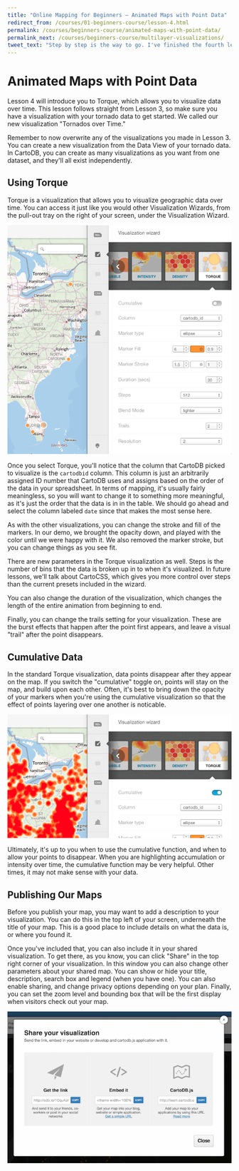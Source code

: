 ```yaml
---
title: "Online Mapping for Beginners — Animated Maps with Point Data"
redirect_from: /courses/01-beginners-course/lesson-4.html
permalink: /courses/beginners-course/animated-maps-with-point-data/
permalink_next: /courses/beginners-course/multilayer-visualizations/
tweet_text: "Step by step is the way to go. I've finished the fourth lesson of the map academy. Check it out"
---
```

# Animated Maps with Point Data

Lesson 4 will introduce you to Torque, which allows you to visualize data over time. This lesson follows straight from Lesson 3, so make sure you have a visualization with your tornado data to get started. We called our new visualization "Tornados over Time."

Remember to now overwrite any of the visualizations you made in Lesson 3. You can create a new visualization from the Data View of your tornado data. In CartoDB, you can create as many visualizations as you want from one dataset, and they'll all exist independently.


## Using Torque

Torque is a visualization that allows you to visualize geographic data over time. You can access it just like you would other Visualization Wizards, from the pull-out tray on the right of your screen, under the Visualization Wizard.

![Torque.](/img/course1/lesson4/torque.png)

Once you select Torque, you'll notice that the column that CartoDB picked to visualize is the `cartodbid` column. This column is just an arbitrarily assigned ID number that CartoDB uses and assigns based on the order of the data in your spreadsheet. In terms of mapping, it's usually fairly meaningless, so you will want to change it to something more meaningful, as it's just the order that the data is in in the table. We should go ahead and select the column labeled `date` since that makes the most sense here.

As with the other visualizations, you can change the stroke and fill of the markers. In our demo, we brought the opacity down, and played with the color until we were happy with it. We also removed the marker stroke, but you can change things as you see fit.  

There are new parameters in the Torque visualization as well. Steps is the number of bins that the data is broken up in to when it's visualized. In future lessons, we'll talk about CartoCSS, which gives you more control over steps than the current presets included in the wizard.

You can also change the duration of the visualization, which changes the length of the entire animation from beginning to end.

Finally, you can change the trails setting for your visualization. These are the burst effects that happen after the point first appears, and leave a visual "trail" after the point disappears.


## Cumulative Data

In the standard Torque visualization, data points disappear after they appear on the map. If you switch the "cumulative" toggle on, points will stay on the map, and build upon each other. Often, it's best to bring down the opacity of your markers when you're using the cumulative visualization so that the effect of points layering over one another is noticable.

![Cumulative toggle.](/img/course1/lesson4/cumulative.png)

Ultimately, it's up to you when to use the cumulative function, and when to allow your points to disappear. When you are highlighting accumulation or intensity over time, the cumulative function may be very helpful. Other times, it may not make sense with your data.


## Publishing Our Maps

Before you publish your map, you may want to add a description to your visualization. You can do this in the top left of your screen, underneath the title of your map. This is a good place to include details on what the data is, or where you found it.

Once you've included that, you can also include it in your shared visualization. To get there, as you know, you can click "Share" in the top right corner of your visualization. In this window you can also change other parameters about your shared map. You can show or hide your title, description, search box and legend (when you have one). You can also enable sharing, and change privacy options depending on your plan. Finally, you can set the zoom level and bounding box that will be the first display when visitors check out your map.

![Share window.](/img/course1/lesson4/sharewindow.png)

